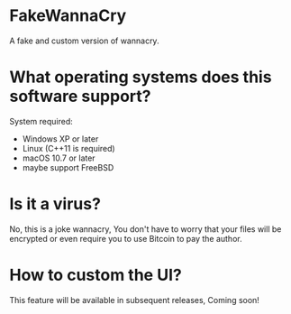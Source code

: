 # FakeWannaCry
A fake and custom version of wannacry.

# What operating systems does this software support?

System required:

* Windows XP or later
* Linux (C++11 is required)
* macOS 10.7 or later
* maybe support FreeBSD

# Is it a virus?

No, this is a joke wannacry, You don't have to worry that your files will be encrypted or even require you to use Bitcoin to pay the author.

# How to custom the UI?

This feature will be available in subsequent releases, Coming soon!
